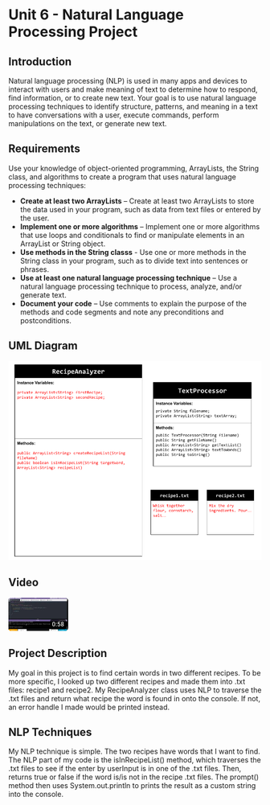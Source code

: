# Unit 6 - Natural Language Processing Project

## Introduction

Natural language processing (NLP) is used in many apps and devices to interact with users and make meaning of text to determine how to respond, find information, or to create new text. Your goal is to use natural language processing techniques to identify structure, patterns, and meaning in a text to have conversations with a user, execute commands, perform manipulations on the text, or generate new text.

## Requirements

Use your knowledge of object-oriented programming, ArrayLists, the String class, and algorithms to create a program that uses natural language processing techniques:

- **Create at least two ArrayLists** – Create at least two ArrayLists to store the data used in your program, such as data from text files or entered by the user.
- **Implement one or more algorithms** – Implement one or more algorithms that use loops and conditionals to find or manipulate elements in an ArrayList or String object.
- **Use methods in the String classs** - Use one or more methods in the String class in your program, such as to divide text into sentences or phrases.
- **Use at least one natural language processing technique** – Use a natural language processing technique to process, analyze, and/or generate text.
- **Document your code** – Use comments to explain the purpose of the methods and code segments and note any preconditions and postconditions.

## UML Diagram

![UML Diagram for my project](unitsixumldiagram.png)

## Video

[![Thumbnail for my project](screenshot.png)](https://youtu.be/LlepYz0E4sM?si=Iex-BNrjt_bGJ68u)

## Project Description

My goal in this project is to find certain words in two different recipes. To be more specific, I looked up two different recipes and made them into .txt files: recipe1 and recipe2. My RecipeAnalyzer class uses NLP to traverse the .txt files and return what recipe the word is found in onto the console. If not, an error handle I made would be printed instead.

## NLP Techniques

My NLP technique is simple. The two recipes have words that I want to find. The NLP part of my code is the isInRecipeList() method, which traverses the .txt files to see if the enter by userInput is in one of the .txt files. Then, returns true or false if the word is/is not in the recipe .txt files. The prompt() method then uses System.out.println to prints the result as a custom string into the console.